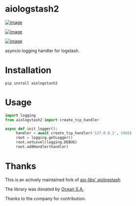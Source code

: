 # aiologstash2

[![image](https://travis-ci.org/aio-libs/aiologstash.svg?branch=master)](https://travis-ci.org/aio-libs/aiologstash)

[![image](https://codecov.io/gh/aio-libs/aiologstash/branch/master/graph/badge.svg)](https://codecov.io/gh/aio-libs/aiologstash)

[![image](https://badge.fury.io/py/aiologstash.svg)](https://badge.fury.io/py/aiologstash)

asyncio logging handler for logstash.

# Installation

``` shell
pip install aiologstash2
```

# Usage

``` python
import logging
from aiologstash2 import create_tcp_handler

async def init_logger():
     handler = await create_tcp_handler('127.0.0.1', 5000)
     root = logging.getLogger()
     root.setLevel(logging.DEBUG)
     root.addHandler(handler)
```

# Thanks

This is an actively maintained fork of [aio-libs'
aiologstash](https://github.com/aio-libs/aiologstash)

The library was donated by [Ocean S.A.](https://ocean.io/)

Thanks to the company for contribution.
